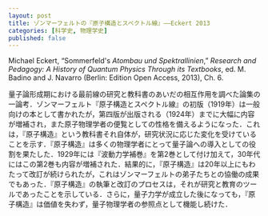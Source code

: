 ```yaml
---
layout: post
title: ゾンマーフェルトの『原子構造とスペクトル線』——Eckert 2013
categories: [科学史, 物理学史]
published: false
---
```


Michael Eckert, “Sommerfeld's _Atombau und Spektrallinien_,” _Research and Pedagogy: A History of Quantum Physics Through its Textbooks_, ed. M. Badino and J. Navarro (Berlin: Edition Open Access, 2013), Ch. 6.

量子論形成期における最前線の研究と教科書のあいだの相互作用を調べた論集の一論考．ゾンマーフェルト『原子構造とスペクトル線』の初版（1919年）は一般向けの本として書かれたが，第四版が出版される（1924年）までに大幅に内容が増補され，また原子物理学者の便覧としての性格を備えるようになった．これは，『原子構造』という教科書それ自体が，研究状況に応じた変化を受けていることを示す．『原子構造』は多くの物理学者にとって量子論への導入としての役割を果たした．1929年には『波動力学補巻』を第2巻として付け加えて，30年代にはこの第2巻も内容が増補された．結果的に，『原子構造』は20年以上にもわたって改訂が続けられたが，これはゾンマーフェルトの弟子たちとの協働の成果でもあった．『原子構造』の執筆と改訂のプロセスは，それが研究と教育のツールであったことを示している．さらに，量子力学が成立した後になっても，『原子構造』は価値を失わず，量子物理学者の参照点として機能し続けた．

<!--
『原子構造』は執筆や校閲にあたって周囲の弟子たち（パウリやハイゼンベルクなど）の協力を得ており，まさにこのプロセスも研究と教育のための道具であった．ゾンマーフェルト学派の外部では，『原子構造』は原子物理学に関する現状を示す権威だった．

一般向け講演

ミュンヘンでの講義とコロキウムの組織による学生の教育と研究．第一次大戦により学生が減少したため，ミュンヘンの教授たちは非専門家向けの講義も開設しはじめた．これは数学を使わなかったため，ゾンマーフェルトは当初それが理論物理学の教科書になるとは考えていなかったが，一般向けの本にはなると考えていた．しかしその準備中に，彼は自身の研究がそれほど盛り込めないことに気付いたが，選択則などいくつかは盛り込んだ．1918年夏から1919年春に執筆．戦争の影響は，出版社選びには影響しているところが見られるが［？］，その他には特にないように思われる．このようにして1919年9月2日付けの序文で，ゾンマーフェルトは非専門家にも読める半専門書として『原子構造』を出版すると述べた．1919年10月末までに印刷．

最初の反応

好評であった．ゾンマーフェルトによっては意外なことに，発展的な内容を含む章も（専門家から）好評だった．政治的状況やシュペングラー『西洋の没落』の登場に絡めて，「ドイツ科学の勝利である」との声も寄せられた．戦場から帰ってきた学生にとっても，戦場にいるあいだの発展がまとめられた『原子構造』は好適だった．1920年1月終わりには新版の打診が出版社Viewegからなされた．非専門家向けにも好評．ボルンは，ゾンマーフェルトの本からは原子理論はすべてうまく行っているかのような印象を受けてしまうことを注意したが，全体としては好意的だった．1920年9月に第二版の準備を完了した．数学的付録の追加が主．

第二版と第三版

しかし早くも1921年3月には，ゾンマーフェルトは第三版を書く必要を感じていた．当時のボーアの電子軌道に関する研究の進展に対応した改訂．「内部量子数」の導入など，ゾンマーフェルトの原子理論は発展を遂げていた．それは異常ゼーマン効果を説明できた．1922年1月には第三版の準備を完了した．ハイゼンベルク，パウリ，ランデ，ヴェンツェルら弟子たちの寄与も盛り込んだ．ボーアは対応原理の扱いにやや不満があったものの第三版を賞賛し，またプランクやヴァイルからも好評だった．さらに第三版は英語と仏語に翻訳された．しかし，エーレンフェストは，断熱仮説の記述において自分の名前が落とされていることに不満だった．

アメリカでの『原子構造』（1922〜23）

1922年夏に，ゾンマーフェルトは交換教授としてウィスコンシン大学に招かれた．政治的状況からすれば注目すべきことだし，また欧州の物理学を米国がどう見ていたのかを知る上でも示唆に富む．このときにはまだ英訳はなかったのだが，『原子構造』第三版の評判は米国の大学中に知れわたっていた．翌年3月までかけて各地の大学や研究所で講演した．単に知識を教授するだけでなく，刺激的な知的交流があった．その結果は，分光学に関する第四版での扱いに反映されている．また22年12月末までには，コンプトン効果に関する情報も得ていたようだ（コンプトンの論文が出版されたのは1923年5月）．

第四版

1923年夏にアメリカから帰ると，ゾンマーフェルトは第四版の準備に取りかかった．コンプトン効果を，光の粒子性を示す実験として重視した．また，スペクトル線の理論は複数の価電子を持つ原子系についても拡張されたが，原子核の周囲の軌道を電子がまわっているという単純なモデルはもはや維持できなくなり，代数的な関係に依拠して議論を進めるようになった．パウリは，このようなモデルに頼らない方針を賞賛した．また実験家からすれば，第四版は「実験分光学の研究者の聖書」であったが，それは当時の発展を要領よくまとめているからであった．

-->
